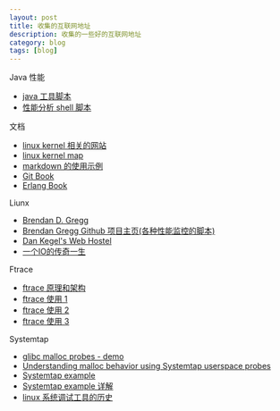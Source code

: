 ```yaml
---
layout: post
title: 收集的互联网地址
description: 收集的一些好的互联网地址
category: blog
tags: [blog]
---
```

Java 性能

- [java 工具脚本](https://github.com/oldratlee/useful-scripts)
- [性能分析 shell 脚本](https://github.com/imbugs/perfanalyzer)

文档

- [linux kernel 相关的网站](https://linux.zeef.com/paul.reiber)
- [linux kernel map](http://www.makelinux.net/kernel_map/)
- [markdown 的使用示例](http://mdp.tylingsoft.com/)
- [Git Book](http://git-scm.com/book/zh/v1)
- [Erlang Book](http://learnyousomeerlang.com/content)

Liunx

- [Brendan D. Gregg](http://www.brendangregg.com/)
- [Brendan Gregg Github 项目主页(各种性能监控的脚本)](https://github.com/brendangregg)
- [Dan Kegel's Web Hostel](http://www.kegel.com/)
- [一个IO的传奇一生](http://alanwu.blog.51cto.com/3652632/d-8)

Ftrace

- [ftrace 原理和架构](http://www.ibm.com/developerworks/cn/linux/l-cn-ftrace/index.html)
- [ftrace 使用 1](http://www.ibm.com/developerworks/cn/linux/l-cn-ftrace1/index.html)
- [ftrace 使用 2](http://www.ibm.com/developerworks/cn/linux/l-cn-ftrace2/index.html)
- [ftrace 使用 3](http://www.ibm.com/developerworks/cn/linux/l-cn-ftrace3/index.html)

Systemtap

- [glibc malloc probes - demo](http://developerblog.redhat.com/2015/01/06/malloc-systemtap-probes-an-example/)
- [Understanding malloc behavior using Systemtap userspace probes](http://developerblog.redhat.com/2014/10/02/understanding-malloc-behavior-using-systemtap-userspace-probes/)
- [Systemtap example](https://sourceware.org/systemtap/examples/)
- [Systemtap example 详解](http://blog.163.com/digoal@126/blog/#m=0&t=1&c=fks_084068084086080075085082085095085080082075083081086071084)
- [linux 系统调试工具的历史](http://www.wzxue.com/linux-tracing-tools-soap-opera/)


[-10]:    http://hushi55.github.io/  "-10"
